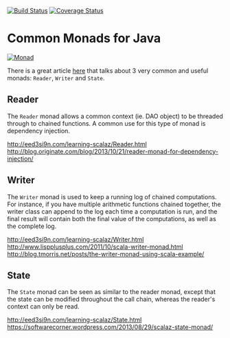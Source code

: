 [![Build Status](https://travis-ci.org/enelson/java_monads.svg?branch=master)](https://travis-ci.org/enelson/java_monads)
[![Coverage Status](https://codecov.io/github/enelson/java_monads/coverage.png?branch=master)](https://codecov.io/github/enelson/java_monads?branch=master)

# Common Monads for Java

[![Monad](http://adit.io/imgs/functors/bind_def.png)](http://adit.io/posts/2013-06-10-three-useful-monads.html)

There is a great article [here](http://adit.io/posts/2013-06-10-three-useful-monads.html) that talks about 3 very common and useful monads: `Reader`, `Writer` and `State`. 

## Reader

The `Reader` monad allows a common context (ie. DAO object) to be threaded through to chained functions. A common use for this type of monad is dependency injection.

http://eed3si9n.com/learning-scalaz/Reader.html  
http://blog.originate.com/blog/2013/10/21/reader-monad-for-dependency-injection/

## Writer

The `Writer` monad is used to keep a running log of chained computations. For instance, if you have multiple arithmetic functions chained together, the writer class can append to the log each time a computation is run, and the final result will contain both the final value of the computations, as well as the complete log.

http://eed3si9n.com/learning-scalaz/Writer.html  
http://www.lispplusplus.com/2011/10/scala-writer-monad.html  
http://blog.tmorris.net/posts/the-writer-monad-using-scala-example/

## State

The `State` monad can be seen as similar to the reader monad, except that the state can be modified throughout the call chain, whereas the reader's context can only be read. 

http://eed3si9n.com/learning-scalaz/State.html  
https://softwarecorner.wordpress.com/2013/08/29/scalaz-state-monad/
